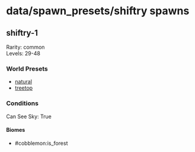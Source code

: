 # data/spawn_presets/shiftry spawns  
  
## shiftry-1  
Rarity: common  
Levels: 29-48  
  
### World Presets  
* [natural](data/spawn_data/natural.md)  
* [treetop](data/spawn_data/treetop.md)  
  
### Conditions  
Can See Sky: True  
  
#### Biomes  
  * #cobblemon:is_forest
  
